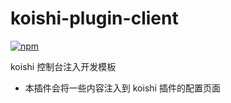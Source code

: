 # koishi-plugin-client

[![npm](https://img.shields.io/npm/v/koishi-plugin-client?style=flat-square)](https://www.npmjs.com/package/koishi-plugin-client)

koishi 控制台注入开发模板

* 本插件会将一些内容注入到 koishi 插件的配置页面